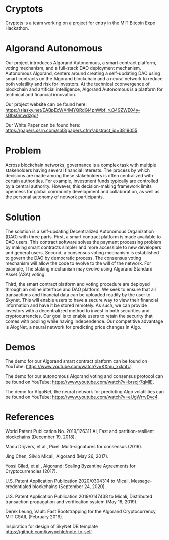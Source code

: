 # Cryptots
Cryptots is a team working on a project for entry in the MIT Bitcoin Expo Hackathon.

# Algorand Autonomous 
Our project introduces Algorand Autonomous, a smart contract platform, voting mechanism, and a full-stack DAO deployment mechanism. Autonomous Algorand, centers around creating a self-updating DAO using smart contracts on the Algorand blockchain and a neural network to reduce both volatility and risk for investors. At the technical cconvergence of blockchain and artificial intelligence, Algorand Autonomous is a platform for technical and financial innovation. 

Our project website can be found here: https://siasky.net/EABpEcWX4MYQRdGi4phWbf_ru349ZWE04y-sGbs6mwdzgg/

Our White Paper can be found here: https://papers.ssrn.com/sol3/papers.cfm?abstract_id=3819055

# Problem
Across blockchain networks, governance is a complex task with multiple stakeholders having several financial interests. The process by which decisions are made among these stakeholders is often centralized with certain authorities. For example, investment funds typically are controlled by a central authority. However, this decision-making framework limits openness for global community development and collaboration, as well as the personal autonomy of network participants.

# Solution
The solution is a self-updating Decentralized Autonomous Organization (DAO) with three parts.  First, a smart contract platform is made available to DAO users. This contract software solves the payment processing problem by making smart contracts simpler and more accessible to new developers and general users. Second, a consensus voting mechanism is established to govern the DAO by democratic process. The consensus voting mechanism will allow the code to evolve to the will of the network. For example, The staking mechanism may evolve using Algorand Standard Asset (ASA) voting. 

Third, the smart contract platform and voting procedure are deployed through an online interface and DAO platform. We seek to ensure that all transactions and financial data can be uploaded readily by the user to Skynet. This will enable users to have a secure way to view their financial information and have it be stored remotely. As such, we can provide investors with a decentralized method to invest in both securities and cryptocurrencies. Our goal is to enable users to retain the security that comes with pooling while having independence. Our competitive advantage is AlogNet, a neural network for predicting price changes in Algo. 

# Demos

The demo for our Algorand smart contract platform can be found on YouTube: https://www.youtube.com/watch?v=KXmu_xxkhtU. 

The demo for our autonomous Algorand voting and consensus protocol can be found on YouTube: https://www.youtube.com/watch?v=brsojr7qMlE. 

The demo for AlgoNet, the neural network for predicting Algo volatilities can be found on YouTube: https://www.youtube.com/watch?v=eUgWrrvDvc4.

# References
World Patent Publication No. 2019/126311 AI, Fast and partition-resilient blockchains (December 19, 2018).

Manu Drijvers, et al., Pixel: Multi-signatures for consensus (2019).

Jing Chen, Silvio Micali, Algorand (May 26, 2017).

Yossi Gilad, et al., Algorand: Scaling Byzantine Agreements for Cryptocurrencies (2017).

U.S. Patent Application Publication 2020/0304314 to Micali, Message-credentialed blockchains (September 24, 2020).

U.S. Patent Application Publication 2019/0147438 to Micali, Distributed transaction propagation and verification system (May 16, 2019).

Derek Leung, Vault: Fast Bootstrapping for the Algorand Cryptocurrency, MIT CSAIL (February 2019).

Inspiration for design of SkyNet DB template
https://github.com/kwypchlo/note-to-self



